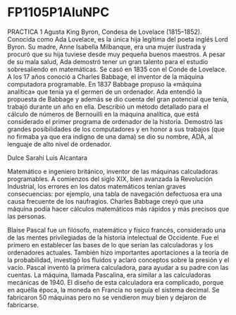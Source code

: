 # FP1105P1AluNPC
PRACTICA 1
Agusta King Byron, Condesa de Lovelace (1815–1852). Conocida como Ada Lovelace, es la única hija legítima del poeta inglés Lord Byron. Su madre, Anne Isabella Milbanque, era una mujer ilustrada y procuró que su hija tuviese desde muy pequeña buenos maestros. A pesar de su mala salud, Ada demostró tener un gran talento para el estudio sobresaliendo en matemáticas. Se casó en 1835 con el Conde de Lovelace. A los 17 años conoció a Charles Babbage, el inventor de la máquina computadora programable. En 1837 Babbage propuso la «máquina analítica» que tenía ya el germen de un ordenador. Ada entendió la propuesta de Babbage y además se dio cuenta del gran potencial que tenía, trabajó durante un año en ella. Describió un método detallado para el cálculo de números de Bernouilli en la máquina analítica, que está considerado el primer programa de ordenador de la historia. Demostró las grandes posibilidades de los computadores y en honor a sus trabajos (que no firmaba ya que era indigno de una dama) se dio su nombre, ADA, al lenguaje de alto nivel de ordenador.

Dulce Sarahi Luis Alcantara 

Matemático e ingeniero británico, inventor de las máquinas calculadoras programables. A comienzos del siglo XIX, bien avanzada la Revolución Industrial, los errores en los datos matemáticos tenían graves consecuencias: por ejemplo, una tabla de navegación defectuosa era una causa frecuente de los naufragios. Charles Babbage creyó que una máquina podía hacer cálculos matemáticos más rápidos y más precisos que las personas.

Blaise Pascal fue un filósofo, matemático y físico francés, considerado una de las mentes privilegiadas de la historia intelectual de Occidente. Fue el primero en establecer las bases de lo que serían las calculadoras y los ordenadores actuales. También hizo importantes aportaciones a la teoría de la probabilidad, investigó los fluidos y aclaró conceptos sobre la presión y el vacío. Pascal inventó la primera calculadora, para ayudar a su padre con las cuentas. La máquina, llamada Pascalina, era similar a las calculadoras mecánicas de 1940. El diseño de esta calculadora era complicado, porque en aquélla época, la moneda en Francia no seguía el sistema decimal. Se fabricaron 50 máquinas pero no se vendieron muy bien y dejaron de fabricarse.
